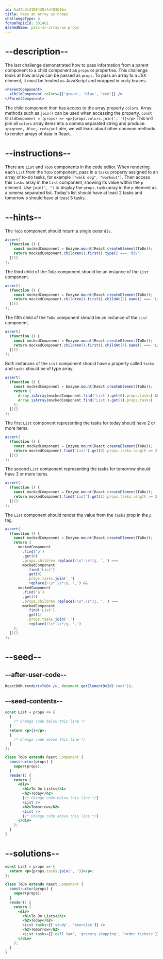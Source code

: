 ```yaml
---
id: 5a24c314108439a4d403616a
title: Pass an Array as Props
challengeType: 6
forumTopicId: 301401
dashedName: pass-an-array-as-props
---
```


# --description--

The last challenge demonstrated how to pass information from a parent component to a child component as `props` or properties. This challenge looks at how arrays can be passed as `props`. To pass an array to a JSX element, it must be treated as JavaScript and wrapped in curly braces.

```jsx
<ParentComponent>
  <ChildComponent colors={['green', 'blue', 'red']} />
</ParentComponent>
```

The child component then has access to the array property `colors`. Array methods such as `join()` can be used when accessing the property. `const ChildComponent = (props) => <p>{props.colors.join(', ')}</p>` This will join all `colors` array items into a comma separated string and produce: `<p>green, blue, red</p>` Later, we will learn about other common methods to render arrays of data in React.

# --instructions--

There are `List` and `ToDo` components in the code editor. When rendering each `List` from the `ToDo` component, pass in a `tasks` property assigned to an array of to-do tasks, for example `["walk dog", "workout"]`. Then access this `tasks` array in the `List` component, showing its value within the `p` element. Use `join(", ")` to display the `props.tasks`array in the `p` element as a comma separated list. Today's list should have at least 2 tasks and tomorrow's should have at least 3 tasks.

# --hints--

The `ToDo` component should return a single outer `div`.

```js
assert(
  (function () {
    const mockedComponent = Enzyme.mount(React.createElement(ToDo));
    return mockedComponent.children().first().type() === 'div';
  })()
);
```

The third child of the `ToDo` component should be an instance of the `List` component.

```js
assert(
  (function () {
    const mockedComponent = Enzyme.mount(React.createElement(ToDo));
    return mockedComponent.children().first().childAt(2).name() === 'List';
  })()
);
```

The fifth child of the `ToDo` component should be an instance of the `List` component.

```js
assert(
  (function () {
    const mockedComponent = Enzyme.mount(React.createElement(ToDo));
    return mockedComponent.children().first().childAt(4).name() === 'List';
  })()
);
```

Both instances of the `List` component should have a property called `tasks` and `tasks` should be of type array.

```js
assert(
  (function () {
    const mockedComponent = Enzyme.mount(React.createElement(ToDo));
    return (
      Array.isArray(mockedComponent.find('List').get(0).props.tasks) &&
      Array.isArray(mockedComponent.find('List').get(1).props.tasks)
    );
  })()
);
```

The first `List` component representing the tasks for today should have 2 or more items.

```js
assert(
  (function () {
    const mockedComponent = Enzyme.mount(React.createElement(ToDo));
    return mockedComponent.find('List').get(0).props.tasks.length >= 2;
  })()
);
```

The second `List` component representing the tasks for tomorrow should have 3 or more items.

```js
assert(
  (function () {
    const mockedComponent = Enzyme.mount(React.createElement(ToDo));
    return mockedComponent.find('List').get(1).props.tasks.length >= 3;
  })()
);
```

The `List` component should render the value from the `tasks` prop in the `p` tag.

```js
assert(
  (function () {
    const mockedComponent = Enzyme.mount(React.createElement(ToDo));
    return (
      mockedComponent
        .find('p')
        .get(0)
        .props.children.replace(/\s*,\s*/g, ',') ===
        mockedComponent
          .find('List')
          .get(0)
          .props.tasks.join(',')
          .replace(/\s*,\s*/g, ',') &&
      mockedComponent
        .find('p')
        .get(1)
        .props.children.replace(/\s*,\s*/g, ',') ===
        mockedComponent
          .find('List')
          .get(1)
          .props.tasks.join(',')
          .replace(/\s*,\s*/g, ',')
    );
  })()
);
```

# --seed--

## --after-user-code--

```jsx
ReactDOM.render(<ToDo />, document.getElementById('root'));
```

## --seed-contents--

```jsx
const List = props => {
  {
    /* Change code below this line */
  }
  return <p>{}</p>;
  {
    /* Change code above this line */
  }
};

class ToDo extends React.Component {
  constructor(props) {
    super(props);
  }
  render() {
    return (
      <div>
        <h1>To Do Lists</h1>
        <h2>Today</h2>
        {/* Change code below this line */}
        <List />
        <h2>Tomorrow</h2>
        <List />
        {/* Change code above this line */}
      </div>
    );
  }
}
```

# --solutions--

```jsx
const List = props => {
  return <p>{props.tasks.join(', ')}</p>;
};

class ToDo extends React.Component {
  constructor(props) {
    super(props);
  }
  render() {
    return (
      <div>
        <h1>To Do Lists</h1>
        <h2>Today</h2>
        <List tasks={['study', 'exercise']} />
        <h2>Tomorrow</h2>
        <List tasks={['call Sam', 'grocery shopping', 'order tickets']} />
      </div>
    );
  }
}
```
